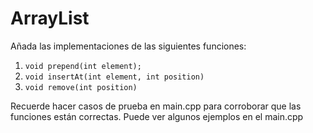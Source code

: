 # ArrayList 

Añada las implementaciones de las siguientes funciones:

1. `void prepend(int element);`
2. `void insertAt(int element, int position)`
3. `void remove(int position)`

Recuerde hacer casos de prueba en main.cpp para corroborar que las funciones están correctas. Puede ver algunos ejemplos en el main.cpp

